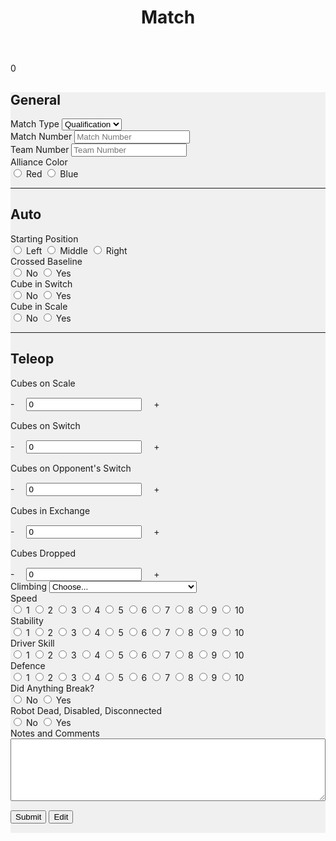 ﻿---
layout: default
title: Match
files: |
 <script src="./resources/js/match.js"></script>
---
<div id='spinner'></div>
<div id='status'>0</div>
<div id='page' class="container-fluid" style="background-color: #f0f0f0; margin-bottom: 15px">
	<form>
		<div class="row">
			<div class="col-md">
				<h2>General</h2>
			</div>
		</div>
		<div class="row">
			<div class="col-md">
				<label class="mr-sm-2" for="matchType">Match Type</label>
				<select class="custom-select mr-sm-2" id="matchType">
					<option value="p">Practice</option>
					<option selected value="q">Qualification</option>
				</select>
			</div>
			<div class="col-md">
				<label class="mr-sm-2" for="matchNumber">Match Number</label>
				<input id="matchNumber" maxlength="3" onkeypress='return event.charCode >= 48 && event.charCode <= 57' autocomplete="off" type="tel" class="form-control" placeholder="Match Number">
			</div>
			<div class="col-md">
				<label class="mr-sm-2" for="teamNumber">Team Number</label>
				<input id="teamNumber" maxlength="4" onkeypress='return event.charCode >= 48 && event.charCode <= 57' autocomplete="off" type="tel" class="form-control" placeholder="Team Number">
			</div>
		</div>
		<div class="row">
			<div class="col">
				<label class="mr-sm-2" style="display: block" for="allianceColor">Alliance Color</label>
				<div id="allianceColor" class="btn-group btn-group-toggle" data-toggle="buttons">
					<label id="allianceColorRed" class="btn btn-danger">
						<input type="radio" value="red" name="allianceColor" id="allianceColorRed" autocomplete="off"> Red
					</label>
					<label id="allianceColorBlue" class="btn btn-primary">
						<input type="radio" value="blue" name="allianceColor" id="allianceColorBlue" autocomplete="off"> Blue
					</label>
				</div>
			</div>
		</div>
		<hr/>
		<div class="row">
			<div class="col-md">
				<h2>Auto</h2>
			</div>
		</div>
		<div class="row">
			<div class="col">
				<label class="mr-sm-2" style="display: block" for="startingPosition">Starting Position</label>
				<div id="startingPosition" class="btn-group btn-group-toggle" data-toggle="buttons">
					<label id="startingPositionLeft" class="btn btn-secondary">
						<input type="radio" value="left" name="startingPosition" id="startingPositionLeft" autocomplete="off"> Left
					</label>
					<label id="startingPositionMiddle" class="btn btn-secondary">
						<input type="radio" value="middle" name="startingPosition" id="startingPositionMiddle" autocomplete="off"> Middle
					</label>
					<label id="startingPositionRight" class="btn btn-secondary">
						<input type="radio" value="right" name="startingPosition" id="startingPositionRight" autocomplete="off"> Right
					</label>
				</div>
			</div>
			<div class="col">
				<label class="mr-sm-2" style="display: block" for="autoCrossedBaseline">Crossed Baseline</label>
				<div id="autoCrossedBaseline" class="btn-group btn-group-toggle" data-toggle="buttons">
					<label id="autoBaselineNo" class="btn btn-secondary">
						<input type="radio" value="0" name="autoCrossedBaseline" id="autoBaselineNo" autocomplete="off"> No
					</label>
					<label id="autoBaselineYes" class="btn btn-secondary">
						<input type="radio" value="1" name="autoCrossedBaseline" id="autoBaselineYes" autocomplete="off"> Yes
					</label>
				</div>
			</div>
			<div class="col">
				<label class="mr-sm-2" style="display: block" for="autoSwitch">Cube in Switch</label>
				<div id="autoSwitch" class="btn-group btn-group-toggle" data-toggle="buttons">
					<label id="autoSwitchNo" class="btn btn-secondary">
						<input type="radio" value="0" name="autoSwitch" id="autoSwitchNo" autocomplete="off"> No
					</label>
					<label id="autoSwitchYes" class="btn btn-secondary">
						<input type="radio" value="1" name="autoSwitch" id="autoSwitchYes" autocomplete="off"> Yes
					</label>
				</div>
			</div>
			<div class="col">
				<label class="mr-sm-2" style="display: block" for="autoScale">Cube in Scale</label>
				<div id="autoScale" class="btn-group btn-group-toggle" data-toggle="buttons">
					<label id="autoScaleNo" class="btn btn-secondary">
						<input type="radio" value="0" name="autoScale" id="autoScaleNo" autocomplete="off"> No
					</label>
					<label id="autoScaleYes" class="btn btn-secondary">
						<input type="radio" value="1" name="autoScale" id="autoScaleYes" autocomplete="off"> Yes
					</label>
				</div>
			</div>
		</div>
		<hr/>
		<div class="row">
			<div class="col-md">
				<h2>Teleop</h2>
			</div>
		</div>
		<div class="row">
			<div class="col-md">
				<label style="margin-bottom: 0px" for="teleopScaleCubes">Cubes on Scale</label>
			</div>
		</div>
		<div class="row" style="margin-top:15px">
			<div class="col-md input-group">
				<a onclick="modifyScale_qty(-1)" class="btn btn-danger btn-lg" style="width: 50px; height: 50px; margin-right: 15px;" role="button">-</a>
				<input id="teleopScaleCubes" maxlength="2" onkeypress='return event.charCode >= 48 && event.charCode <= 57' autocomplete="off" type="tel" class="form-control" value="0">
				<a onclick="modifyScale_qty(1)" class="btn btn-success btn-lg" style="width: 50px; height: 50px; margin-left: 15px;" role="button">+</a>
			</div>
		</div>
		<div class="row" style="margin-top:15px">
			<div class="col-md">
				<label style="margin-bottom: 0px" for="teleopSwitchCubes">Cubes on Switch</label>
			</div>
		</div>
		<div class="row" style="margin-top:15px">
			<div class="col-md input-group">
				<a onclick="modifySwitch_qty(-1)" class="btn btn-danger btn-lg" style="width: 50px; height: 50px; margin-right: 15px;" role="button">-</a>
				<input id="teleopSwitchCubes" maxlength="2" onkeypress='return event.charCode >= 48 && event.charCode <= 57' autocomplete="off" type="tel" class="form-control" value="0">
				<a onclick="modifySwitch_qty(1)" class="btn btn-success btn-lg" style="width: 50px; height: 50px; margin-left: 15px;" role="button">+</a>
			</div>
		</div>
		<div class="row">
			<div class="col-md" style="margin-top:15px">
				<label style="margin-bottom: 0px" for="teleopOppSwitchCubes">Cubes on Opponent's Switch</label>
			</div>
		</div>
		<div class="row" style="margin-top:15px">
			<div class="col-md input-group">
				<a onclick="modifyOppSwitch_qty(-1)" class="btn btn-danger btn-lg" style="width: 50px; height: 50px; margin-right: 15px;"
				 role="button">-</a>
				<input id="teleopOppSwitchCubes" maxlength="2" onkeypress='return event.charCode >= 48 && event.charCode <= 57' autocomplete="off" type="tel" class="form-control" value="0">
				<a onclick="modifyOppSwitch_qty(1)" class="btn btn-success btn-lg" style="width: 50px; height: 50px; margin-left: 15px;"
				 role="button">+</a>
			</div>
		</div>
		<div class="row" style="margin-top:15px">
			<div class="col-md">
				<label style="margin-bottom: 0px" for="teleopExchangeCubes">Cubes in Exchange</label>
			</div>
		</div>
		<div class="row" style="margin-top:15px">
			<div class="col-md input-group">
				<a onclick="modifyExchange_qty(-1)" class="btn btn-danger btn-lg" style="width: 50px; height: 50px; margin-right: 15px;"
				 role="button">-</a>
				<input id="teleopExchangeCubes" maxlength="2" onkeypress='return event.charCode >= 48 && event.charCode <= 57' autocomplete="off" type="tel" class="form-control" value="0">
				<a onclick="modifyExchange_qty(1)" class="btn btn-success btn-lg" style="width: 50px; height: 50px; margin-left: 15px;" role="button">+</a>
			</div>
		</div>
		<div class="row" style="margin-top:15px">
			<div class="col-md">
				<label style="margin-bottom: 0px" for="teleopDroppedCubes">Cubes Dropped</label>
			</div>
		</div>
		<div class="row" style="margin-top:15px">
			<div class="col-md input-group">
				<a onclick="modifyDropped_qty(-1)" class="btn btn-danger btn-lg" style="width: 50px; height: 50px; margin-right: 15px;"
				 role="button">-</a>
				<input id="teleopDroppedCubes" maxlength="2" onkeypress='return event.charCode >= 48 && event.charCode <= 57' autocomplete="off" type="tel" class="form-control" value="0">
				<a onclick="modifyDropped_qty(1)" class="btn btn-success btn-lg" style="width: 50px; height: 50px; margin-left: 15px;" role="button">+</a>
			</div>
		</div>
		<div class="row">
			<div class="col-md">
				<label class="mr-sm-2" for="climbingType">Climbing</label>
				<select class="custom-select mr-sm-2" id="climbingType">
					<option selected>Choose...</option>
					<option value="did not climb or park">Did Not Climb or Park</option>
					<option value="failed to climb">Failed to Climb</option>
					<option value="parked">Parked</option>
					<option value="climbed on rung">Climbed on Rung</option>
					<option value="climbed on another robot off rung">Climbed on Another Robot Off Rung</option>
					<option value="deployed ramp">Deployed Ramp</option>
					<option value="deployed ramp and levitated">Deployed Ramp and Levitated</option>
					<option value="used another robots ramp">Used Another Robot's Ramp</option>
					<option value="levitated">Levitated</option>
					<option value="other">Other Describe in Notes</option>
				</select>
			</div>
		</div>
		<div class="row">
			<div class="col-xl-4 col-lg-6 col-md-6 col-sm-12">
				<label class="mr-sm-2" style="display: block" for="speedRating">Speed</label>
				<div id="speedRating" class="btn-group btn-group-toggle" data-toggle="buttons">
					<label id="speed1" class="btn btn-secondary">
						<input type="radio" value="1" name="speedRating" id="speed1" autocomplete="off"> 1
					</label>
					<label id="speed2" class="btn btn-secondary">
						<input type="radio" value="2" name="speedRating" id="speed2" autocomplete="off"> 2
					</label>
					<label id="speed3" class="btn btn-secondary">
						<input type="radio" value="3" name="speedRating" id="speed3" autocomplete="off"> 3
					</label>
					<label id="speed4" class="btn btn-secondary">
						<input type="radio" value="4" name="speedRating" id="speed4" autocomplete="off"> 4
					</label>
					<label id="speed5" class="btn btn-secondary">
						<input type="radio" value="5" name="speedRating" id="speed5" autocomplete="off"> 5
					</label>
					<label id="speed6" class="btn btn-secondary">
						<input type="radio" value="6" name="speedRating" id="speed6" autocomplete="off"> 6
					</label>
					<label id="speed7" class="btn btn-secondary">
						<input type="radio" value="7" name="speedRating" id="speed7" autocomplete="off"> 7
					</label>
					<label id="speed8" class="btn btn-secondary">
						<input type="radio" value="8" name="speedRating" id="speed8" autocomplete="off"> 8
					</label>
					<label id="speed9" class="btn btn-secondary">
						<input type="radio" value="9" name="speedRating" id="speed9" autocomplete="off"> 9
					</label>
					<label id="speed10" class="btn btn-secondary">
						<input type="radio" value="10" name="speedRating" id="speed10" autocomplete="off"> 10
					</label>
				</div>
			</div>
			<div class="col-xl-4 col-lg-6 col-md-6 col-sm-12">
				<label class="mr-sm-2" style="display: block" for="stabilityRating">Stability</label>
				<div id="stabilityRating" class="btn-group btn-group-toggle" data-toggle="buttons">
					<label id="stability1" class="btn btn-secondary">
						<input type="radio" value="1" name="stabilityRating" id="stability1" autocomplete="off"> 1
					</label>
					<label id="stability2" class="btn btn-secondary">
						<input type="radio" value="2" name="stabilityRating" id="stability2" autocomplete="off"> 2
					</label>
					<label id="stability3" class="btn btn-secondary">
						<input type="radio" value="3" name="stabilityRating" id="stability3" autocomplete="off"> 3
					</label>
					<label id="stability4" class="btn btn-secondary">
						<input type="radio" value="4" name="stabilityRating" id="stability4" autocomplete="off"> 4
					</label>
					<label id="stability5" class="btn btn-secondary">
						<input type="radio" value="5" name="stabilityRating" id="stability5" autocomplete="off"> 5
					</label>
					<label id="stability6" class="btn btn-secondary">
						<input type="radio" value="6" name="stabilityRating" id="stability6" autocomplete="off"> 6
					</label>
					<label id="stability7" class="btn btn-secondary">
						<input type="radio" value="7" name="stabilityRating" id="stability7" autocomplete="off"> 7
					</label>
					<label id="stability8" class="btn btn-secondary">
						<input type="radio" value="8" name="stabilityRating" id="stability8" autocomplete="off"> 8
					</label>
					<label id="stability9" class="btn btn-secondary">
						<input type="radio" value="9" name="stabilityRating" id="stability9" autocomplete="off"> 9
					</label>
					<label id="stability10" class="btn btn-secondary">
						<input type="radio" value="10" name="stabilityRating" id="stability10" autocomplete="off"> 10
					</label>
				</div>
			</div>
			<div class="col-xl-4 col-lg-6 col-md-6 col-sm-12">
				<label class="mr-sm-2" style="display: block" for="skillRating">Driver Skill</label>
				<div id="skillRating" class="btn-group btn-group-toggle" data-toggle="buttons">
					<label id="skill1" class="btn btn-secondary">
						<input type="radio" value="1" name="skillRating" id="skill1" autocomplete="off"> 1
					</label>
					<label id="skill2" class="btn btn-secondary">
						<input type="radio" value="2" name="skillRating" id="skill2" autocomplete="off"> 2
					</label>
					<label id="skill3" class="btn btn-secondary">
						<input type="radio" value="3" name="skillRating" id="skill3" autocomplete="off"> 3
					</label>
					<label id="skill4" class="btn btn-secondary">
						<input type="radio" value="4" name="skillRating" id="skill4" autocomplete="off"> 4
					</label>
					<label id="skill5" class="btn btn-secondary">
						<input type="radio" value="5" name="skillRating" id="skill5" autocomplete="off"> 5
					</label>
					<label id="skill6" class="btn btn-secondary">
						<input type="radio" value="6" name="skillRating" id="skill6" autocomplete="off"> 6
					</label>
					<label id="skill7" class="btn btn-secondary">
						<input type="radio" value="7" name="skillRating" id="skill7" autocomplete="off"> 7
					</label>
					<label id="skill8" class="btn btn-secondary">
						<input type="radio" value="8" name="skillRating" id="skill8" autocomplete="off"> 8
					</label>
					<label id="skill9" class="btn btn-secondary">
						<input type="radio" value="9" name="skillRating" id="skill9" autocomplete="off"> 9
					</label>
					<label id="skill10" class="btn btn-secondary">
						<input type="radio" value="10" name="skillRating" id="skill10" autocomplete="off"> 10
					</label>
				</div>
			</div>
			<div class="col-xl-4 col-lg-6 col-md-6 col-sm-12">
				<label class="mr-sm-2" style="display: block" for="defenceRating">Defence</label>
				<div id="defenceRating" class="btn-group btn-group-toggle" data-toggle="buttons">
					<label id="defence1" class="btn btn-secondary">
						<input type="radio" value="1" name="defenceRating" id="defence1" autocomplete="off"> 1
					</label>
					<label id="defence2" class="btn btn-secondary">
						<input type="radio" value="2" name="defenceRating" id="defence2" autocomplete="off"> 2
					</label>
					<label id="defence3" class="btn btn-secondary">
						<input type="radio" value="3" name="defenceRating" id="defence3" autocomplete="off"> 3
					</label>
					<label id="defence4" class="btn btn-secondary">
						<input type="radio" value="4" name="defenceRating" id="defence4" autocomplete="off"> 4
					</label>
					<label id="defence5" class="btn btn-secondary">
						<input type="radio" value="5" name="defenceRating" id="defence5" autocomplete="off"> 5
					</label>
					<label id="defence6" class="btn btn-secondary">
						<input type="radio" value="6" name="defenceRating" id="defence6" autocomplete="off"> 6
					</label>
					<label id="defence7" class="btn btn-secondary">
						<input type="radio" value="7" name="defenceRating" id="defence7" autocomplete="off"> 7
					</label>
					<label id="defence8" class="btn btn-secondary">
						<input type="radio" value="8" name="defenceRating" id="defence8" autocomplete="off"> 8
					</label>
					<label id="defence9" class="btn btn-secondary">
						<input type="radio" value="9" name="defenceRating" id="defence9" autocomplete="off"> 9
					</label>
					<label id="defence10" class="btn btn-secondary">
						<input type="radio" value="10" name="defenceRating" id="defence10" autocomplete="off"> 10
					</label>
				</div>
			</div>
			<div class="col">
			<label class="mr-sm-2" style="display: block" for="anythingBreak">Did Anything Break?</label>
				<div id="anythingBreak" class="btn-group btn-group-toggle" data-toggle="buttons">
					<label id="anythingBreakNo" class="btn btn-secondary">
						<input type="radio" value="0" name="anythingBreak" id="anythingBreakNo" autocomplete="off"> No
					</label>
					<label id="anythingBreakYes" class="btn btn-secondary">
						<input type="radio" value="1" name="anythingBreak" id="anythingBreakYes" autocomplete="off"> Yes
					</label>
				</div>
			</div>
			<div class="col">
			<label class="mr-sm-2" style="display: block" for="robotDead">Robot Dead, Disabled, Disconnected</label>
				<div id="robotDead" class="btn-group btn-group-toggle" data-toggle="buttons">
					<label id="robotDeadNo" class="btn btn-secondary">
						<input type="radio" value="0" name="robotDead" id="robotDeadNo" autocomplete="off"> No
					</label>
					<label id="robotDeadYes" class="btn btn-secondary">
						<input type="radio" value="1" name="robotDead" id="robotDeadYes" autocomplete="off"> Yes
					</label>
				</div>
			</div>
		</div>
		<div class="row">
			<div class="col">
				<label class="mr-sm-2" style="display: block" for="commentSection">Notes and Comments</label>
				<textarea style="width: 100%; height:100px" id="commentSection"></textarea>
			</div>
		</div>
		<button id="Submit" class="btn btn-success" type="button" style="margin-top: 15px; margin-bottom: 15px">Submit</button>
		<button id="Edit" class="btn btn-primary" type="button" style="margin-top: 15px; margin-bottom: 15px">Edit</button>
	</form>
</div>